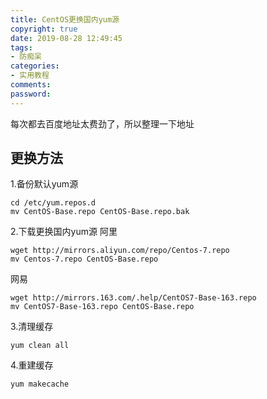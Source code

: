 ```yaml
---
title: CentOS更换国内yum源
copyright: true
date: 2019-08-28 12:49:45
tags:
- 防痴呆
categories:
- 实用教程
comments:
password:
---
```


每次都去百度地址太费劲了，所以整理一下地址
## 更换方法
1.备份默认yum源
```
cd /etc/yum.repos.d
mv CentOS-Base.repo CentOS-Base.repo.bak
```
2.下载更换国内yum源
阿里
```
wget http://mirrors.aliyun.com/repo/Centos-7.repo
mv Centos-7.repo CentOS-Base.repo
```
网易
```
wget http://mirrors.163.com/.help/CentOS7-Base-163.repo
mv CentOS7-Base-163.repo CentOS-Base.repo
```
3.清理缓存
```
yum clean all
```
4.重建缓存
```
yum makecache
```

